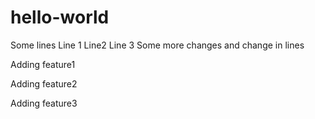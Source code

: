 # hello-world
Some lines
Line 1
Line2
Line 3
Some more changes
and change in lines


Adding feature1


Adding feature2

Adding feature3

